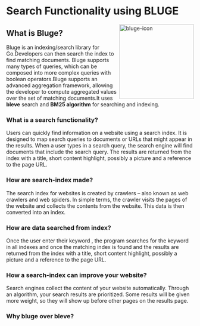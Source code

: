 # Search Functionality using BLUGE

<img src="https://blugelabs.com/img/avatar.png" alt="bluge-icon" width="200" align="right">

## What is Bluge?

Bluge is an indexing/search library for Go.Developers can then search the index to find matching documents. Bluge supports many types of queries, which can be composed into more complex queries with boolean operators.Bluge supports an advanced aggregation framework, allowing the developer to compute aggregated values over the set of matching documents.It uses **bleve** search and **BM25 algorithm** for searching and indexing.

### What is a search functionality?

Users can quickly find information on a website using a search index. It is designed to map search queries to documents or URLs that might appear in the results.
When a user types in a search query, the search engine will find documents that include the search query. The results are returned from the index with a title, short content highlight, possibly a picture and a reference to the page URL.

### How are search-index made?

The search index for websites is created by crawlers – also known as web crawlers and web spiders. In simple terms, the crawler visits the pages of the website and collects the contents from the website. This data is then converted into an index.

### How are data searched from index?

Once the user enter their keyword , the program searches for the keyword in all indexes and once the matching index is found and the results are returned from the index with a title, short content highlight, possibly a picture and a reference to the page URL.

### How a search-index can improve your website?

Search engines collect the content of your website automatically. Through an algorithm, your search results are prioritized. Some results will be given more weight, so they will show up before other pages on the results page.

### Why bluge over bleve?
